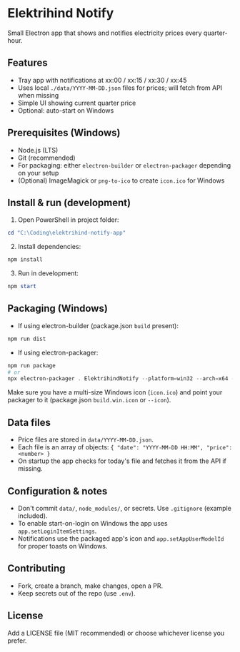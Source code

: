 # Elektrihind Notify

Small Electron app that shows and notifies electricity prices every quarter-hour.

## Features
- Tray app with notifications at xx:00 / xx:15 / xx:30 / xx:45
- Uses local `./data/YYYY-MM-DD.json` files for prices; will fetch from API when missing
- Simple UI showing current quarter price
- Optional: auto-start on Windows

## Prerequisites (Windows)
- Node.js (LTS)
- Git (recommended)
- For packaging: either `electron-builder` or `electron-packager` depending on your setup
- (Optional) ImageMagick or `png-to-ico` to create `icon.ico` for Windows

## Install & run (development)
1. Open PowerShell in project folder:
```powershell
cd "C:\Coding\elektrihind-notify-app"
```
2. Install dependencies:
```powershell
npm install
```
3. Run in development:
```powershell
npm start
```

## Packaging (Windows)
- If using electron-builder (package.json `build` present):
```powershell
npm run dist
```
- If using electron-packager:
```powershell
npm run package
# or
npx electron-packager . ElektrihindNotify --platform=win32 --arch=x64 --out=dist --icon=icon.ico --overwrite
```

Make sure you have a multi-size Windows icon (`icon.ico`) and point your packager to it (package.json `build.win.icon` or `--icon`).

## Data files
- Price files are stored in `data/YYYY-MM-DD.json`.
- Each file is an array of objects: `{ "date": "YYYY-MM-DD HH:MM", "price": <number> }`
- On startup the app checks for today's file and fetches it from the API if missing.

## Configuration & notes
- Don't commit `data/`, `node_modules/`, or secrets. Use `.gitignore` (example included).
- To enable start-on-login on Windows the app uses `app.setLoginItemSettings`.
- Notifications use the packaged app's icon and `app.setAppUserModelId` for proper toasts on Windows.

## Contributing
- Fork, create a branch, make changes, open a PR.
- Keep secrets out of the repo (use `.env`).

## License
Add a LICENSE file (MIT recommended) or choose whichever license you prefer.